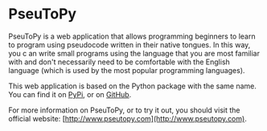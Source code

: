 # PseuToPy

PseuToPy is a web application that allows programming beginners to learn to
program using pseudocode written in their native tongues. In this way, you c    an
write small programs using the language that you are most familiar with and
don't necessarily need to be comfortable with the English language (which is
used by the most popular programming languages).

This web application is based on the Python package with the same name. You     can
find it on [PyPi](https://pypi.org/project/pseutopy/), or on
[GitHub](https://github.com/PseuToPy/PseuToPy).

For more information on PseuToPy, or to try it out, you should visit the
official website: [http://www.pseutopy.com](http://www.pseutopy.com).
